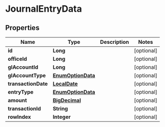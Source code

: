 # JournalEntryData

## Properties
Name | Type | Description | Notes
------------ | ------------- | ------------- | -------------
**id** | **Long** |  |  [optional]
**officeId** | **Long** |  |  [optional]
**glAccountId** | **Long** |  |  [optional]
**glAccountType** | [**EnumOptionData**](EnumOptionData.md) |  |  [optional]
**transactionDate** | [**LocalDate**](LocalDate.md) |  |  [optional]
**entryType** | [**EnumOptionData**](EnumOptionData.md) |  |  [optional]
**amount** | [**BigDecimal**](BigDecimal.md) |  |  [optional]
**transactionId** | **String** |  |  [optional]
**rowIndex** | **Integer** |  |  [optional]
